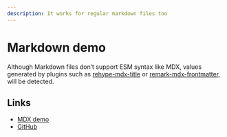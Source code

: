 ```yaml
---
description: It works for regular markdown files too
---
```


# Markdown demo

Although Markdown files don’t support ESM syntax like MDX, values generated by plugins such as
[rehype-mdx-title](https://github.com/remcohaszing/rehype-mdx-title) or
[remark-mdx-frontmatter](https://github.com/remcohaszing/remark-mdx-frontmatter), will be detected.

## Links

- [MDX demo](/)
- [GitHub](https://github.com/remcohaszing/recma-nextjs-static-props)
